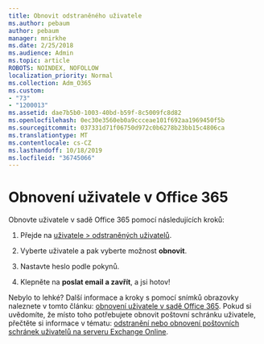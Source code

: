 ```yaml
---
title: Obnovit odstraněného uživatele
ms.author: pebaum
author: pebaum
manager: mnirkhe
ms.date: 2/25/2018
ms.audience: Admin
ms.topic: article
ROBOTS: NOINDEX, NOFOLLOW
localization_priority: Normal
ms.collection: Adm_O365
ms.custom:
- "73"
- "1200013"
ms.assetid: dae7b5b0-1003-40bd-b59f-8c5009fc8d82
ms.openlocfilehash: 0ec30e3560eb0a9ccceae101f692aa1969450f5b
ms.sourcegitcommit: 037331d71f06750d972c0b6278b23bb15c4806ca
ms.translationtype: MT
ms.contentlocale: cs-CZ
ms.lasthandoff: 10/18/2019
ms.locfileid: "36745066"
---
```

# <a name="restore-a-user-in-office-365"></a>Obnovení uživatele v Office 365

Obnovte uživatele v sadě Office 365 pomocí následujících kroků:
  
1. Přejde na [uživatele \> odstraněných uživatelů](https://admin.microsoft.com/adminportal/home#/deletedusers).

2. Vyberte uživatele a pak vyberte možnost **obnovit**.

3. Nastavte heslo podle pokynů.

4. Klepněte na **poslat email a zavřít**, a jsi hotov!

Nebylo to lehké? Další informace a kroky s pomocí snímků obrazovky naleznete v tomto článku: [obnovení uživatele v sadě Office 365](https://docs.microsoft.com/office365/admin/add-users/restore-user). Pokud si uvědomíte, že místo toho potřebujete obnovit poštovní schránku uživatele, přečtěte si informace v tématu: [odstranění nebo obnovení poštovních schránek uživatelů na serveru Exchange Online](https://docs.microsoft.com/exchange/recipients-in-exchange-online/delete-or-restore-mailboxes).